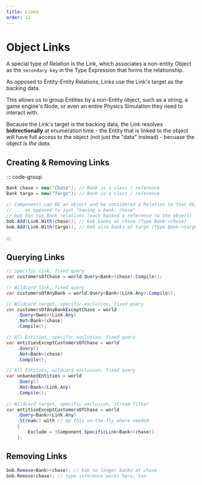 ```yaml
---
title: Links
order: 11
---
```

# Object Links

A special type of Relation is the Link, which associates a non-entity Object as the `secondary key` in the Type Expression that forms the relationship.

As opposed to Entity-Entity Relations, Links use the Link's target as the backing data.

This allows us to group Entities by a non-Entity object, such as a string, a game engine's Node, or even an entire Physics Simulation they need to interact with.

Because the Link's target is the backing data, the Link resolves **bidirectionally** at enumeration time - the Entity that is linked to the object will have full access to the object (not just the "data" instead) - becuase the object *is the data.*

## Creating & Removing Links

::: code-group
```csharp [Object Link Relation]
Bank chase = new("Chase"); // Bank is a class / reference
Bank targo = new("Targo"); // Bank is a class / reference

// Components can BE an object and be considered a Relation to that Object
// ... as opposed to just "having a bank: chase"
// bob has two Bank relations (each backed a reference to the object)
bob.Add(Link.With(chase)); // bob banks at chase (Type Bank->chase)
bob.Add(Link.With(targo)); // bob also banks at targo (Type Bank->targo)
```
:::

## Querying Links

```csharp  
// Specific link, fixed query 
var customersOfChase = world.Query<Bank>(chase).Compile();

// Wildcard link, fixed query
var customersOfAnyBank = world.Query<Bank>(Link.Any).Compile();

// Wildcard target, specific exclusion, fixed query
var customersOfAnyBankExceptChase = world
    .Query<Owes>(Link.Any)
    .Not<Bank>(chase)
    .Compile();

// All Entities, specific exclusion, fixed query
var entitiesExceptCustomersOfChase = world
    .Query()
    .Not<Bank>(chase)
    .Compile();

// All Entities, wildcard exclusion, fixed query
var unbankedEntities = world
    .Query()
    .Not<Bank>(Link.Any)
    .Compile();
        
// Wildcard target, specific exclusion, stream filter
var entitiseExceptCustomersOfChase = world
    .Query<Bank>(Link.Any)
    .Stream() with // do this on-the-fly where needed
    {
        Exclude = [Component.SpecificLink<Bank>(chase)]
    };
```

## Removing Links    
```csharp
bob.Remove<Bank>(chase); // bob no longer banks at chase
bob.Remove(chase); // type inference works here, too
```
